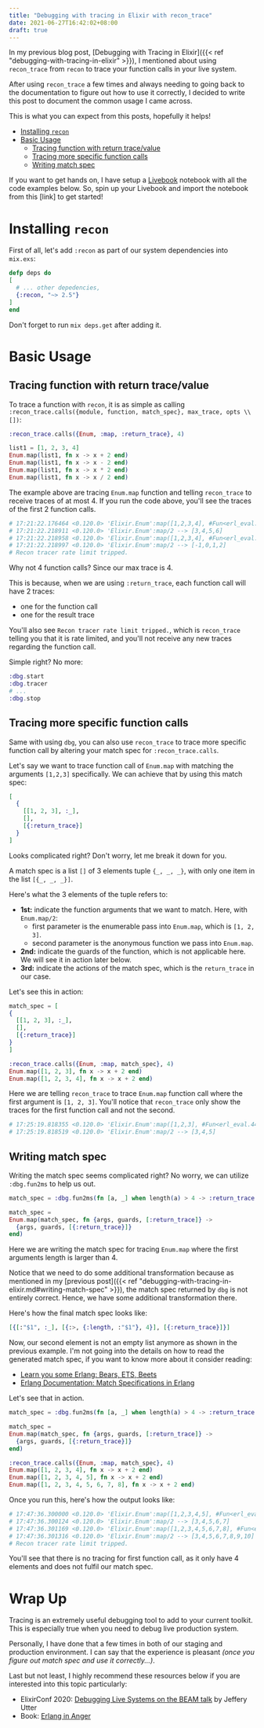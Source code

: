 ```yaml
---
title: "Debugging with tracing in Elixir with recon_trace"
date: 2021-06-27T16:42:02+08:00
draft: true
---
```


In my previous blog post, [Debugging with Tracing in Elixir]({{< ref "debugging-with-tracing-in-elixir" >}}),
I mentioned about using `recon_trace` from `recon` to trace your function
calls in your live system.

After using `recon_trace` a few times and always needing to going back to
the documentation to figure out how to use it correctly, I decided to write
this post to document the common usage I came across.

This is what you can expect from this posts, hopefully it helps!

- [Installing `recon`](#installing-recon)
- [Basic Usage](#basic-usage)
  - [Tracing function with return
    trace/value](#tracing-function-with-return-tracevalue)
  - [Tracing more specific function calls](#tracing-more-specific-function-calls)
  - [Writing match spec](#writing-match-spec)

If you want to get hands on, I have setup a [Livebook][0] notebook with all the
code examples below. So, spin up your Livebook and import the notebook
from this [link] to get started!

# Installing `recon`

First of all, let's add `:recon` as part of our system dependencies into
`mix.exs`:

```elixir
defp deps do
[
  # ... other depedencies,
  {:recon, "~> 2.5"}
]
end
```

Don't forget to run `mix deps.get` after adding it.

# Basic Usage

## Tracing function with return trace/value

To trace a function with `recon`, it is as simple as
calling `:recon_trace.calls({module, function, match_spec}, max_trace, opts \\ [])`:

```elixir
:recon_trace.calls({Enum, :map, :return_trace}, 4)

list1 = [1, 2, 3, 4]
Enum.map(list1, fn x -> x + 2 end)
Enum.map(list1, fn x -> x - 2 end)
Enum.map(list1, fn x -> x * 2 end)
Enum.map(list1, fn x -> x / 2 end)
```

The example above are tracing `Enum.map` function and telling `recon_trace` to receive
traces of at most 4. If you run the code above, you'll see the traces of the first 2 function calls.

```elixir
# 17:21:22.176464 <0.120.0> 'Elixir.Enum':map([1,2,3,4], #Fun<erl_eval.44.40011524>)
# 17:21:22.218911 <0.120.0> 'Elixir.Enum':map/2 --> [3,4,5,6]
# 17:21:22.218958 <0.120.0> 'Elixir.Enum':map([1,2,3,4], #Fun<erl_eval.44.40011524>)
# 17:21:22.218997 <0.120.0> 'Elixir.Enum':map/2 --> [-1,0,1,2]
# Recon tracer rate limit tripped.
```

Why not 4 function calls? Since our max trace is 4.

This is because, when we are using `:return_trace`, each function call will have 2 traces:

- one for the function call
- one for the result trace

You'll also see `Recon tracer rate limit tripped.`, which is `recon_trace` telling you
that it is rate limited, and you'll not receive any new traces regarding the
function call.

Simple right? No more:


```elixir
:dbg.start
:dbg.tracer
# ...
:dbg.stop
```

## Tracing more specific function calls

Same with using `dbg`, you can also use `recon_trace` to trace more specific
function call by altering your match spec for `:recon_trace.calls`.

Let's say we want to trace function call of `Enum.map` with matching the
arguments `[1,2,3]` specifically. We can achieve that by using this match spec:

```elixir
[
  {
    [[1, 2, 3], :_],
    [],
    [{:return_trace}]
  }
]
```

Looks complicated right? Don't worry, let me break it down for you.

A match spec is a list `[]` of 3 elements tuple `{_, _, _}`, with only one item
in the list `[{_, _, _}]`.

Here's what the 3 elements of the tuple refers to:
- **1st:** indicate the function arguments that we want to match.
Here, with `Enum.map/2`:
  - first parameter is the enumerable pass into `Enum.map`, which is
    `[1, 2, 3]`.
  - second parameter is the anonymous function we pass into `Enum.map`.
- **2nd:** indicate the guards of the function, which is not applicable here.
We will see it in action later below.
- **3rd:** indicate the actions of the match spec, which is the `return_trace` in our case.

Let's see this in action:

```elixir
match_spec = [
{
  [[1, 2, 3], :_],
  [],
  [{:return_trace}]
}
]

:recon_trace.calls({Enum, :map, match_spec}, 4)
Enum.map([1, 2, 3], fn x -> x + 2 end)
Enum.map([1, 2, 3, 4], fn x -> x + 2 end)
```

Here we are telling `recon_trace` to trace `Enum.map` function call where
the first argument is `[1, 2, 3]`. You'll notice that `recon_trace` only show
the traces for the first function call and not the second.

```elixir
# 17:25:19.818355 <0.120.0> 'Elixir.Enum':map([1,2,3], #Fun<erl_eval.44.40011524>)
# 17:25:19.818519 <0.120.0> 'Elixir.Enum':map/2 --> [3,4,5]
```

## Writing match spec

Writing the match spec seems complicated right? No worry,
we can utilize `:dbg.fun2ms` to help us out.

```elixir
match_spec = :dbg.fun2ms(fn [a, _] when length(a) > 4 -> :return_trace end)

match_spec =
Enum.map(match_spec, fn {args, guards, [:return_trace]} ->
  {args, guards, [{:return_trace}]}
end)
```

Here we are writing the match spec for tracing `Enum.map` where the
first arguments length is larger than 4.

Notice that we need to do some additional transformation because
as mentioned in my [previous post]({{< ref
"debugging-with-tracing-in-elixir.md#writing-match-spec" >}}),
the match spec returned by `dbg` is not entirely correct.
Hence, we have some additional transformation there.

Here's how the final match spec looks like:

```elixir
[{[:"$1", :_], [{:>, {:length, :"$1"}, 4}], [{:return_trace}]}]
```

Now, our second element is not an empty list anymore as shown in the previous
example. I'm not going into the details on how to read the generated match spec,
if you want to know more about it consider reading:

- [Learn you some Erlang: Bears, ETS, Beets](https://learnyousomeerlang.com/ets#you-have-been-selected)
- [Erlang Documentation: Match Specifications in Erlang](http://erlang.org/doc/apps/erts/match_spec.html)

Let's see that in action.

```elixir
match_spec = :dbg.fun2ms(fn [a, _] when length(a) > 4 -> :return_trace end)

match_spec =
Enum.map(match_spec, fn {args, guards, [:return_trace]} ->
  {args, guards, [{:return_trace}]}
end)

:recon_trace.calls({Enum, :map, match_spec}, 4)
Enum.map([1, 2, 3, 4], fn x -> x + 2 end)
Enum.map([1, 2, 3, 4, 5], fn x -> x + 2 end)
Enum.map([1, 2, 3, 4, 5, 6, 7, 8], fn x -> x + 2 end)
```

Once you run this, here's how the output looks like:

```elixir
# 17:47:36.300000 <0.120.0> 'Elixir.Enum':map([1,2,3,4,5], #Fun<erl_eval.44.40011524>)
# 17:47:36.300124 <0.120.0> 'Elixir.Enum':map/2 --> [3,4,5,6,7]
# 17:47:36.301169 <0.120.0> 'Elixir.Enum':map([1,2,3,4,5,6,7,8], #Fun<erl_eval.44.40011524>)
# 17:47:36.301316 <0.120.0> 'Elixir.Enum':map/2 --> [3,4,5,6,7,8,9,10]
# Recon tracer rate limit tripped.
```

You'll see that there is no tracing for first function call, as it only have 4 elements and
does not fulfil our match spec.

# Wrap Up

Tracing is an extremely useful debugging tool to add to your current
toolkit. This is especially true when you need to debug live production
system.

Personally, I have done that a few times in both of our staging and production
environment. I can say that the experience is pleasant _(once you figure out
match spec and use it correctly...)_.

Last but not least, I highly recommend these resources below
if you are interested into this topic particularly:

- ElixirConf 2020: [Debugging Live Systems on the BEAM talk][1] by Jeffery Utter
- Book: [Erlang in Anger][2]

[0]: https://github.com/elixir-nx/livebook
[1]: https://www.youtube.com/watch?v=sR9h3DZAA74
[2]: https://www.erlang-in-anger.com/
